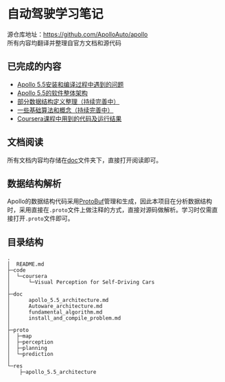 # 自动驾驶学习笔记

源仓库地址：https://github.com/ApolloAuto/apollo  
所有内容均翻译并整理自官方文档和源代码

## 已完成的内容

- [Apollo 5.5安装和编译过程中遇到的问题](./doc/install&compile_problem.md)
- [Apollo 5.5的软件整体架构](./doc/apollo_5.5_architecture.md)
- [部分数据结构定义整理（持续完善中）](./proto)
- [一些基础算法和概念（持续完善中）](./doc/fundamental_algorithm.md)
- [Coursera课程中用到的代码及运行结果](./code/coursera)

## 文档阅读

所有文档内容均存储在[doc](./doc/)文件夹下，直接打开阅读即可。

## 数据结构解析

Apollo的数据结构代码采用[ProtoBuf](https://github.com/protocolbuffers/protobuf)管理和生成，因此本项目在分析数据结构时，采用直接在`.proto`文件上做注释的方式，直接对源码做解析。学习时仅需直接打开`.proto`文件即可。

## 目录结构

```
.
│  README.md
├─code
│  └─coursera
│      └─Visual Perception for Self-Driving Cars
│  
├─doc
│      apollo_5.5_architecture.md
│      Autoware_architecture.md
│      fundamental_algorithm.md
│      install_and_compile_problem.md
│      
├─proto
│  ├─map    
│  ├─perception     
│  ├─planning          
│  └─prediction   
│            
└─res
    ├─apollo_5.5_architecture        

```
